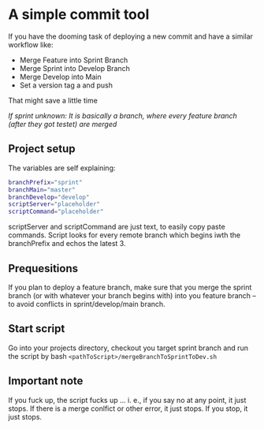 # A simple commit tool

If you have the dooming task of deploying a new commit and have a similar workflow like:

- Merge Feature into Sprint Branch
- Merge Sprint into Develop Branch
- Merge Develop into Main
- Set a version tag a and push

That might save a little time

*If sprint unknown: It is basically a branch, where every feature branch (after they got testet) are merged*

## Project setup

The variables are self explaining:

```bash
branchPrefix="sprint"
branchMain="master"
branchDevelop="develop"
scriptServer="placeholder"
scriptCommand="placeholder"
```

scriptServer and scriptCommand are just text, to easily copy paste commands.
Script looks for every remote branch which begins iwth the branchPrefix and echos the latest 3.

## Prequesitions

If you plan to deploy a feature branch, make sure that you merge the sprint branch (or with whatever your branch begins with) into you feature branch – to avoid conflicts in sprint/develop/main branch.

## Start script

Go into your projects directory, checkout you target sprint branch and run the script by bash `<pathToScript>/mergeBranchToSprintToDev.sh`

## Important note

If you fuck up, the script fucks up ... i. e., if you say no at any point, it just stops.
If there is a merge conlfict or other error, it just stops.
If you stop, it just stops.